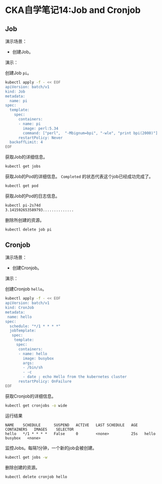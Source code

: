 # CKA自学笔记14:Job and Cronjob

## Job

演示场景：

* 创建Job。

演示：

创建Job `pi`。

```bash
kubectl apply -f - << EOF
apiVersion: batch/v1
kind: Job
metadata:
  name: pi
spec:
  template:
    spec:
      containers:
      - name: pi
        image: perl:5.34
        command: ["perl",  "-Mbignum=bpi", "-wle", "print bpi(2000)"]
      restartPolicy: Never
  backoffLimit: 4
EOF

```

获取Job的详细信息。

```bash
kubectl get jobs
```

获取Job的Pod的详细信息。 `Completed` 的状态代表这个job已经成功完成了。

```bash
kubectl get pod
```

获取Job的Pod的日志信息。

```bash
kubectl pi-2s74d
3.141592653589793..............
```

删除所创建的资源。

```bash
kubectl delete job pi
```

## Cronjob

演示场景：

* 创建Cronjob。

演示：

创建Cronjob `hello`。

```bash
kubectl apply -f - << EOF
apiVersion: batch/v1
kind: CronJob
metadata:
 name: hello
spec:
  schedule: "*/1 * * * *"
  jobTemplate:
   spec:
    template:
     spec:
      containers:
      - name: hello
        image: busybox
        args:
        - /bin/sh
        - -c
        - date ; echo Hello from the kubernetes cluster
      restartPolicy: OnFailure
EOF

```

获取Cronjob的详细信息。

```bash
kubectl get cronjobs -o wide
```

运行结果

```console
NAME    SCHEDULE      SUSPEND   ACTIVE   LAST SCHEDULE   AGE   CONTAINERS   IMAGES    SELECTOR
hello   */1 * * * *   False     0        <none>          25s   hello        busybox   <none>
```

监控Jobs。每隔1分钟，一个新的job会被创建。

```bash
kubectl get jobs -w
```

删除创建的资源。

```bash
kubectl delete cronjob hello
```
